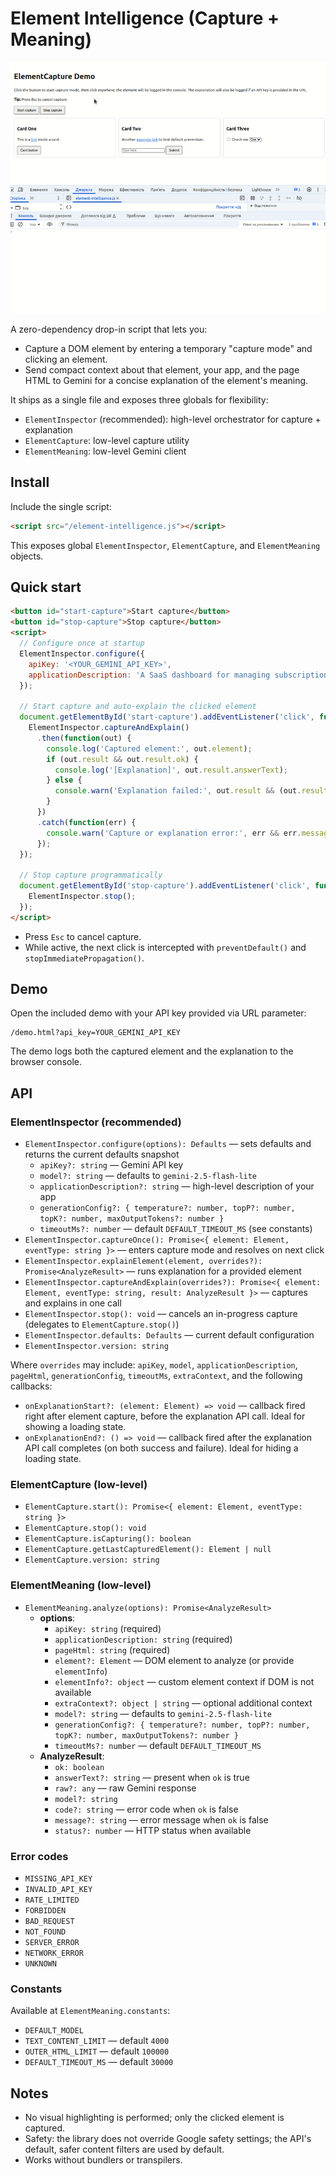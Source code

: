 # Element Intelligence (Capture + Meaning)

![Demo](https://github.com/vovka/ai_explain_my_page/blob/42724b7fa4eadfe674ca92d7610917774926e8ff/ai-explain-my-webpage-demo.gif)

A zero-dependency drop-in script that lets you:
- Capture a DOM element by entering a temporary "capture mode" and clicking an element.
- Send compact context about that element, your app, and the page HTML to Gemini for a concise explanation of the element's meaning.

It ships as a single file and exposes three globals for flexibility:
- `ElementInspector` (recommended): high-level orchestrator for capture + explanation
- `ElementCapture`: low-level capture utility
- `ElementMeaning`: low-level Gemini client

## Install

Include the single script:

```html
<script src="/element-intelligence.js"></script>
```

This exposes global `ElementInspector`, `ElementCapture`, and `ElementMeaning` objects.

## Quick start

```html
<button id="start-capture">Start capture</button>
<button id="stop-capture">Stop capture</button>
<script>
  // Configure once at startup
  ElementInspector.configure({
    apiKey: '<YOUR_GEMINI_API_KEY>',
    applicationDescription: 'A SaaS dashboard for managing subscriptions and invoices'
  });

  // Start capture and auto-explain the clicked element
  document.getElementById('start-capture').addEventListener('click', function() {
    ElementInspector.captureAndExplain()
      .then(function(out) {
        console.log('Captured element:', out.element);
        if (out.result && out.result.ok) {
          console.log('[Explanation]', out.result.answerText);
        } else {
          console.warn('Explanation failed:', out.result && (out.result.message || out.result.code));
        }
      })
      .catch(function(err) {
        console.warn('Capture or explanation error:', err && err.message);
      });
  });

  // Stop capture programmatically
  document.getElementById('stop-capture').addEventListener('click', function() {
    ElementInspector.stop();
  });
</script>
```

- Press `Esc` to cancel capture.
- While active, the next click is intercepted with `preventDefault()` and `stopImmediatePropagation()`.

## Demo

Open the included demo with your API key provided via URL parameter:

```
/demo.html?api_key=YOUR_GEMINI_API_KEY
```

The demo logs both the captured element and the explanation to the browser console.

## API

### ElementInspector (recommended)
- `ElementInspector.configure(options): Defaults` — sets defaults and returns the current defaults snapshot
  - `apiKey?: string` — Gemini API key
  - `model?: string` — defaults to `gemini-2.5-flash-lite`
  - `applicationDescription?: string` — high-level description of your app
  - `generationConfig?: { temperature?: number, topP?: number, topK?: number, maxOutputTokens?: number }`
  - `timeoutMs?: number` — default `DEFAULT_TIMEOUT_MS` (see constants)
- `ElementInspector.captureOnce(): Promise<{ element: Element, eventType: string }>` — enters capture mode and resolves on next click
- `ElementInspector.explainElement(element, overrides?): Promise<AnalyzeResult>` — runs explanation for a provided element
- `ElementInspector.captureAndExplain(overrides?): Promise<{ element: Element, eventType: string, result: AnalyzeResult }>` — captures and explains in one call
- `ElementInspector.stop(): void` — cancels an in-progress capture (delegates to `ElementCapture.stop()`)
- `ElementInspector.defaults: Defaults` — current default configuration
- `ElementInspector.version: string`

Where `overrides` may include: `apiKey`, `model`, `applicationDescription`, `pageHtml`, `generationConfig`, `timeoutMs`, `extraContext`, and the following callbacks:
  - `onExplanationStart?: (element: Element) => void` — callback fired right after element capture, before the explanation API call. Ideal for showing a loading state.
  - `onExplanationEnd?: () => void` — callback fired after the explanation API call completes (on both success and failure). Ideal for hiding a loading state.

### ElementCapture (low-level)
- `ElementCapture.start(): Promise<{ element: Element, eventType: string }>`
- `ElementCapture.stop(): void`
- `ElementCapture.isCapturing(): boolean`
- `ElementCapture.getLastCapturedElement(): Element | null`
- `ElementCapture.version: string`

### ElementMeaning (low-level)
- `ElementMeaning.analyze(options): Promise<AnalyzeResult>`
  - **options**:
    - `apiKey: string` (required)
    - `applicationDescription: string` (required)
    - `pageHtml: string` (required)
    - `element?: Element` — DOM element to analyze (or provide `elementInfo`)
    - `elementInfo?: object` — custom element context if DOM is not available
    - `extraContext?: object | string` — optional additional context
    - `model?: string` — defaults to `gemini-2.5-flash-lite`
    - `generationConfig?: { temperature?: number, topP?: number, topK?: number, maxOutputTokens?: number }`
    - `timeoutMs?: number` — default `DEFAULT_TIMEOUT_MS`
  - **AnalyzeResult**:
    - `ok: boolean`
    - `answerText?: string` — present when `ok` is true
    - `raw?: any` — raw Gemini response
    - `model?: string`
    - `code?: string` — error code when `ok` is false
    - `message?: string` — error message when `ok` is false
    - `status?: number` — HTTP status when available

### Error codes
- `MISSING_API_KEY`
- `INVALID_API_KEY`
- `RATE_LIMITED`
- `FORBIDDEN`
- `BAD_REQUEST`
- `NOT_FOUND`
- `SERVER_ERROR`
- `NETWORK_ERROR`
- `UNKNOWN`

### Constants
Available at `ElementMeaning.constants`:
- `DEFAULT_MODEL`
- `TEXT_CONTENT_LIMIT` — default `4000`
- `OUTER_HTML_LIMIT` — default `100000`
- `DEFAULT_TIMEOUT_MS` — default `30000`

## Notes

- No visual highlighting is performed; only the clicked element is captured.
- Safety: the library does not override Google safety settings; the API's default, safer content filters are used by default.
- Works without bundlers or transpilers.
